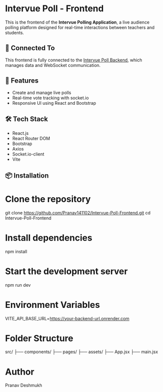 # Intervue Poll - Frontend

This is the frontend of the **Intervue Polling Application**, a live audience polling platform designed for real-time interactions between teachers and students.

## 🔗 Connected To

This frontend is fully connected to the [Intervue Poll Backend](https://github.com/Pranav141102/Intervue-Poll-Backend), which manages data and WebSocket communication.

## 🚀 Features

- Create and manage live polls
- Real-time vote tracking with socket.io
- Responsive UI using React and Bootstrap

## 🛠️ Tech Stack

- React.js
- React Router DOM
- Bootstrap
- Axios
- Socket.io-client
- Vite

## 📦 Installation

# Clone the repository
git clone https://github.com/Pranav141102/Intervue-Poll-Frontend.git
cd Intervue-Poll-Frontend

# Install dependencies
npm install

# Start the development server
npm run dev

# Environment Variables
VITE_API_BASE_URL=https://your-backend-url.onrender.com

# Folder Structure
src/
├── components/
├── pages/
├── assets/
├── App.jsx
├── main.jsx

# Author
Pranav Deshmukh

